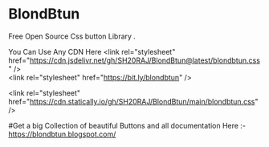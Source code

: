 # BlondBtun
Free Open Source Css button Library .

You Can Use Any CDN Here 
&lt;link rel="stylesheet" href="https://cdn.jsdelivr.net/gh/SH20RAJ/BlondBtun@latest/blondbtun.css" /&gt; <br>
&lt;link rel="stylesheet" href="https://bit.ly/blondbtun" /&gt; <br>



&lt;link rel="stylesheet" href="https://cdn.statically.io/gh/SH20RAJ/BlondBtun/main/blondbtun.css" /&gt; <br>


#Get a big Collection of beautiful Buttons and all documentation Here :- https://blondbtun.blogspot.com/
